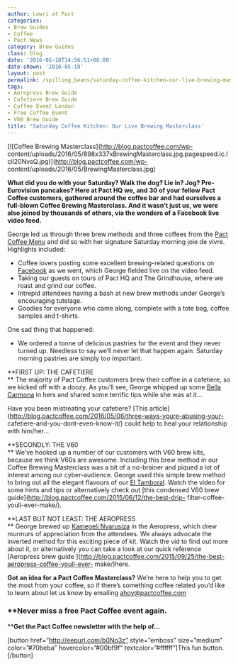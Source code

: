 ```yaml
---
author: Lowri at Pact
categories:
- Brew Guides
- Coffee
- Pact News
category: Brew Guides
class: blog
date: '2016-05-18T14:56:51+00:00'
date-shown: '2016-05-18'
layout: post
permalink: /spilling_beans/saturday-coffee-kitchen-our-live-brewing-masterclass
tags:
- Aeropress Brew Guide
- Cafetiere Brew Guide
- Coffee Event London
- Free Coffee Event
- V60 Brew Guide
title: 'Saturday Coffee Kitchen: Our Live Brewing Masterclass'
---
```


[![Coffee Brewing Masterclass](http://blog.pactcoffee.com/wp-
content/uploads/2016/05/898x337xBrewingMasterclass.jpg.pagespeed.ic.lcil20NvsQ.jpg)](http://blog.pactcoffee.com/wp-
content/uploads/2016/05/BrewingMasterclass.jpg)

**What did you do with your Saturday? Walk the dog? Lie in? Jog? Pre-
Eurovision pancakes? Here at Pact HQ we, and 30 of your fellow Pact Coffee
customers, gathered around the coffee bar and had ourselves a full-blown
Coffee Brewing Masterclass. And it wasn’t just us, we were also joined by
thousands of others, via the wonders of a Facebook live video feed.**

George led us through three brew methods and three coffees from the [Pact
Coffee Menu](https://www.pactcoffee.com/coffees) and did so with her signature
Saturday morning joie de vivre. Highlights included:

  * Coffee lovers posting some excellent brewing-related questions on [Facebook](https://www.facebook.com/PactCoffee/) as we went, which George fielded live on the video feed.
  * Taking our guests on tours of Pact HQ and The Grindhouse, where we roast and grind our coffee.
  * Intrepid attendees having a bash at new brew methods under George’s encouraging tutelage.
  * Goodies for everyone who came along, complete with a tote bag, coffee samples and t-shirts.

One sad thing that happened:

  * We ordered a tonne of delicious pastries for the event and they never turned up. Needless to say we’ll never let that happen again. Saturday morning pastries are simply too important.

**FIRST UP: THE CAFETIERE  
** The majority of Pact Coffee customers brew their coffee in a cafetiere, so
we kicked off with a doozy. As you’ll see, George whipped up some [Bella
Carmona](https://www.pactcoffee.com/coffees) in hers and shared some terrific
tips while she was at it…

Have you been mistreating your cafetiere? [This
article](http://blog.pactcoffee.com/2016/05/06/three-ways-youre-abusing-your-
cafetiere-and-you-dont-even-know-it/) could help to heal your relationship
with him/her…

**SECONDLY: THE V60  
** We’ve hooked up a number of our customers with V60 brew kits, because we
think V60s are awesome. Including this brew method in our Coffee Brewing
Masterclass was a bit of a no-brainer and piqued a lot of interest among our
cyber-audience. George used this simple brew method to bring out all the
elegant flavours of our [El Tamboral](https://www.pactcoffee.com/coffees).
Watch the video for some hints and tips or alternatively check out [this
condensed V60 brew guide](http://blog.pactcoffee.com/2015/06/12/the-best-drip-
filter-coffee-youll-ever-make/).

**LAST BUT NOT LEAST: THE AEROPRESS  
** George brewed up [Kamegeli Nyarusiza](https://www.pactcoffee.com/coffees)
in the Aeropress, which drew murmurs of appreciation from the attendees. We
always advocate the inverted method for this exciting piece of kit. Watch the
vid to find out more about it, or alternatively you can take a look at our
quick reference [Aeropress brew guide
](http://blog.pactcoffee.com/2015/09/25/the-best-aeropress-coffee-youll-ever-
make/)here.

**Got an idea for a Pact Coffee Masterclass?** We’re here to help you to get
the most from your coffee, so if there’s something coffee related you’d like
to learn about let us know by emailing
[ahoy@pactcoffee.com](mailto:ahoy@pactcoffee.com)

### **Never miss a free Pact Coffee event again.  
****Get the Pact Coffee newsletter with the help of…**

[button href=”http://eepurl.com/b0No3z” style=”emboss” size=”medium”
color=”#70beba” hovercolor=”#00bf9f” textcolor=”#ffffff”]This fun
button.[/button]